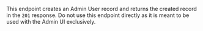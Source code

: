 This endpoint creates an Admin User record and returns the created record in the
`201` response. Do not use this endpoint directly as it is meant to be used with
the Admin UI exclusively.
